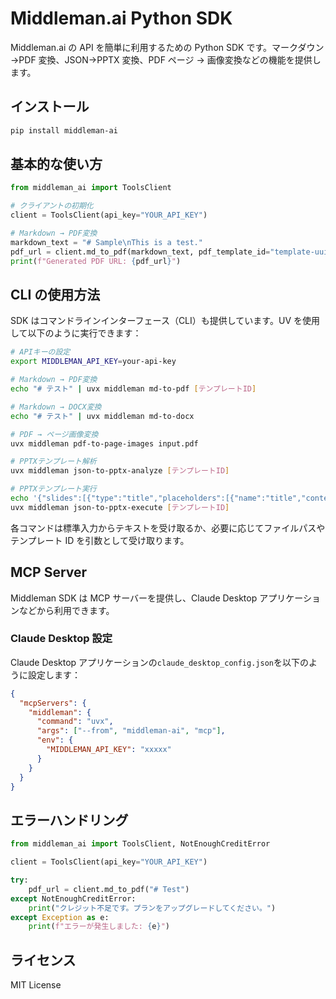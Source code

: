 # Middleman.ai Python SDK

Middleman.ai の API を簡単に利用するための Python SDK です。マークダウン →PDF 変換、JSON→PPTX 変換、PDF ページ → 画像変換などの機能を提供します。

## インストール

```bash
pip install middleman-ai
```

## 基本的な使い方

```python
from middleman_ai import ToolsClient

# クライアントの初期化
client = ToolsClient(api_key="YOUR_API_KEY")

# Markdown → PDF変換
markdown_text = "# Sample\nThis is a test."
pdf_url = client.md_to_pdf(markdown_text, pdf_template_id="template-uuid")
print(f"Generated PDF URL: {pdf_url}")
```

## CLI の使用方法

SDK はコマンドラインインターフェース（CLI）も提供しています。UV を使用して以下のように実行できます：

```bash
# APIキーの設定
export MIDDLEMAN_API_KEY=your-api-key

# Markdown → PDF変換
echo "# テスト" | uvx middleman md-to-pdf [テンプレートID]

# Markdown → DOCX変換
echo "# テスト" | uvx middleman md-to-docx

# PDF → ページ画像変換
uvx middleman pdf-to-page-images input.pdf

# PPTXテンプレート解析
uvx middleman json-to-pptx-analyze [テンプレートID]

# PPTXテンプレート実行
echo '{"slides":[{"type":"title","placeholders":[{"name":"title","content":"テストタイトル"}]}]}' | \
uvx middleman json-to-pptx-execute [テンプレートID]
```

各コマンドは標準入力からテキストを受け取るか、必要に応じてファイルパスやテンプレート ID を引数として受け取ります。

## MCP Server

Middleman SDK は MCP サーバーを提供し、Claude Desktop アプリケーションなどから利用できます。

### Claude Desktop 設定

Claude Desktop アプリケーションの`claude_desktop_config.json`を以下のように設定します：

```json
{
  "mcpServers": {
    "middleman": {
      "command": "uvx",
      "args": ["--from", "middleman-ai", "mcp"],
      "env": {
        "MIDDLEMAN_API_KEY": "xxxxx"
      }
    }
  }
}
```

## エラーハンドリング

```python
from middleman_ai import ToolsClient, NotEnoughCreditError

client = ToolsClient(api_key="YOUR_API_KEY")

try:
    pdf_url = client.md_to_pdf("# Test")
except NotEnoughCreditError:
    print("クレジット不足です。プランをアップグレードしてください。")
except Exception as e:
    print(f"エラーが発生しました: {e}")
```

## ライセンス

MIT License
